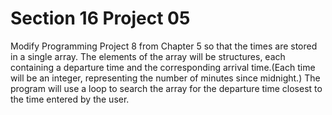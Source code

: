 # Section 16 Project 05

Modify Programming Project 8 from Chapter 5 so that the times are stored in a single array. The elements of the array will be structures, each containing a departure time and the corresponding arrival time.(Each time will be an integer, representing the number of minutes since midnight.) The program will use a loop to search the array for the departure time closest to the time entered by the user.

